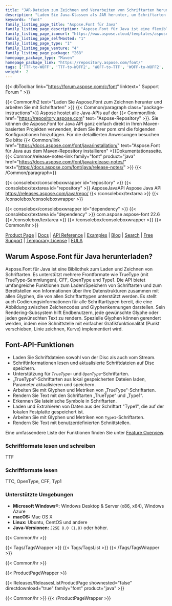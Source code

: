 ```yaml
---
title: "JAR-Dateien zum Zeichnen und Verarbeiten von Schriftarten herunterladen | Aspose.Font"
description: "Laden Sie Java-Klassen als JAR herunter, um Schriftarten (TTF, TTC, OpenType, CFF, Type1 usw.) zu rendern, zu verarbeiten und zu konvertieren. Unterstützt kompakte Schriftarten, lateinische Schriftarten, Symbole und Glyphen."
keywords: "font"
family_listing_page_title: "Aspose.Font für Java"
family_listing_page_description: "Aspose.Font für Java ist eine flexible und einfach zu verwendende Bibliothek, um mit verschiedenen Schriftdateien zu arbeiten. Die API unterstützt mehrere Schriftartformate wie TrueType CFF, OpenType und Type1."
family_listing_page_iconurl: "https://www.aspose.cloud/templates/aspose/App_Themes/V3/images/font/272x272/aspose_font-for-java.png"
family_listing_page_selfHosted: "1"
family_listing_page_type: "1"
family_listing_page_venture: "4"
family_listing_page_package: "268"
homepage_package_type: "Maven"
homepage_package_link: "https://repository.aspose.com/font/"
tags: ['TTF-to-WOFF', 'TTF-to-WOFF2', 'WOFF-to-TTF', 'WOFF-to-WOFF2', 'WOFF2-to-TTF', '', 'WOFF2-to-WOFF', 'EOT-to-TTF', 'EOT-to-WOFF', 'EOT-to-WOFF2', 'Type1-to-TFF', 'Type1-to-WOFF', 'Type1-to-WOFF2', 'CFF-to-TTF', 'CFF-to-WOFF', 'CFF-to-WOFF2']
weight:  2
---
```


{{< dbToolbar link="https://forum.aspose.com/c/font" linktext=" Support Forum " >}}

{{< Common/h2 text="Laden Sie Aspose.Font zum Zeichnen herunter und arbeiten Sie mit Schriftarten"  >}}
{{< Common/paragraph class="package-instructions">}}
Aspose hostet alle Java-APIs auf der
{{< Common/link href="https://repository.aspose.com" text="Aspose-Repository"  >}}. Sie können die Aspose.Font for Java API ganz einfach direkt in Ihren Maven-basierten Projekten verwenden, indem Sie Ihrer pom.xml die folgenden Konfigurationen hinzufügen. Für die detaillierten Anweisungen besuchen Sie bitte
{{< Common/link href="https://docs.aspose.com/font/java/installation/" text="Aspose.Font für Java aus dem Maven-Repository installieren"  >}}Dokumentationsseite.
{{< Common/release-notes-link family="font" product="java" href="https://docs.aspose.com/font/java/release-notes/" text="https://docs.aspose.com/font/java/release-notes/"  >}}
{{< /Common/paragraph>}}

{{< consolebox/consoleboxwrapper id="repository" >}}
   {{< consolebox/textarea id="repository" >}} 
      <repository>
      <id>AsposeJavaAPI</id>
      <name>Aspose Java API</name>
      <url>https://releases.aspose.com/java/repo/</url>
      </repository> 
   {{< /consolebox/textarea >}}
{{< /consolebox/consoleboxwrapper >}}

{{< consolebox/consoleboxwrapper id="dependency" >}}
   {{< consolebox/textarea id="dependency" >}}
      <dependency>
      <groupId>com.aspose</groupId>
      <artifactId>aspose-font</artifactId>
      <version>22.6</version>
      </dependency>
   {{< /consolebox/textarea >}}
{{< /consolebox/consoleboxwrapper >}}
{{< Common/hr >}}

[Product Page](https://products.aspose.com/font/java) | [Docs](https://docs.aspose.com/font/java/) | [API Reference](https://apireference.aspose.com/font/java) | [Examples](https://github.com/aspose-font/Aspose.Font-for-Java) | [Blog](https://blog.aspose.com/category/font/) | [Search](https://search.aspose.com/) | [Free Support](https://forum.aspose.com/c/font) | [Temporary License](https://purchase.aspose.com/temporary-license) | [EULA](https://about.aspose.com/legal/eula/)

## Warum Aspose.Font für Java herunterladen?

Aspose.Font für Java ist eine Bibliothek zum Laden und Zeichnen von Schriftarten. Es unterstützt mehrere Frontformate wie TrueType (mit TrueType-Sammlungen), CFF, OpenType und Type1. Die API bietet umfangreiche Funktionen zum Laden/Speichern von Schriftarten und zum Bereitstellen von Informationen über ihre Datenstrukturen zusammen mit allen Glyphen, die von allen Schriftarttypen unterstützt werden. Es stellt auch Codierungsinformationen für alle Schriftarttypen bereit, die eine Abbildung zwischen Zeichencodes und Glyphenkennungen darstellen. Sein Rendering-Subsystem hilft Endbenutzern, jede gewünschte Glyphe oder jeden gewünschten Text zu rendern. Spezielle Glyphen können gerendert werden, indem eine Schnittstelle mit einfacher Grafikfunktionalität (Punkt verschieben, Linie zeichnen, Kurve) implementiert wird.

## Font-API-Funktionen

- Laden Sie Schriftdateien sowohl von der Disc als auch vom Stream.
- Schriftinformationen lesen und aktualisierte Schriftdateien auf Disc speichern.
- Unterstützung für *`TrueType`*- und *`OpenType`*-Schriftarten.
- „TrueType“-Schriftarten aus lokal gespeicherten Dateien laden, Parameter aktualisieren und speichern.
- Arbeiten Sie mit Glyphen und Metriken von „TrueType“-Schriftarten.
- Rendern Sie Text mit den Schriftarten „TrueType“ und „Type1“.
- Erkennen Sie lateinische Symbole in Schriftarten.
- Laden und Extrahieren von Daten aus der Schriftart "Type1", die auf der lokalen Festplatte gespeichert ist.
- Arbeiten Sie mit Glyphen und Metriken von `Type1`-Schriftarten.
- Rendern Sie Text mit benutzerdefinierten Schnittstellen.

Eine umfassendere Liste der Funktionen finden Sie unter [Feature Overview](https://docs.aspose.com/font/java/feature-list/).

### Schriftformate lesen und schreiben

TTF

### Schriftformate lesen

TTC, OpenType, CFF, Typ1

### Unterstützte Umgebungen

- **Microsoft Windows®:** Windows Desktop & Server (x86, x64), Windows Azure
- **macOS:** Mac OS X
- **Linux:** Ubuntu, CentOS und andere
- **Java-Versionen:** `J2SE 8.0 (1.8)` oder höher.

{{< Common/hr >}}

{{< Tags/TagsWrapper >}}
 {{< Tags/TagsList >}}
{{< /Tags/TagsWrapper >}}

{{< Common/hr >}}

{{< ProductPageWrapper >}}
<!-- ReleasesListProductPage-->
   {{< Releases/ReleasesListProductPage shownested="false"  directdownload="true" family="font" product="java" >}}
<!-- /ReleasesListProductPage-->
{{< Common/hr >}}
{{< /ProductPageWrapper >}}

